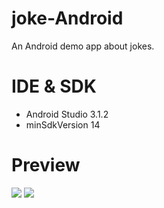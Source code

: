 # joke-Android

An Android demo app about jokes.

# IDE & SDK

* Android Studio 3.1.2
* minSdkVersion 14

# Preview

![](http://oo8lgm5bz.bkt.clouddn.com/2018-05-25-joke-android-preview-00.png?imageView2/2/w/288)
![](http://oo8lgm5bz.bkt.clouddn.com/2018-05-25-joke-android-preview-01.png?imageView2/2/w/288)


